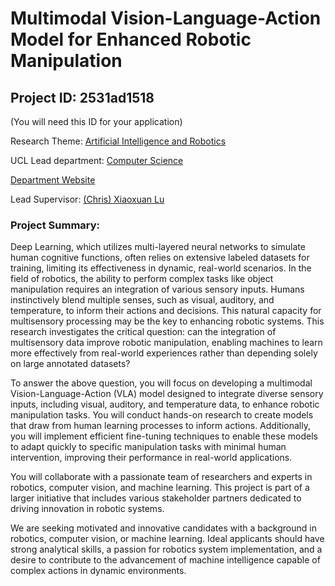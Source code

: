 # Multimodal Vision-Language-Action Model for Enhanced Robotic Manipulation

## Project ID: **2531ad1518**
(You will need this ID for your application)

Research Theme: [Artificial Intelligence and Robotics](../themes/artificial-intelligence-and-robotics.md)

UCL Lead department: [Computer Science](../departments/computer-science.md)

[Department Website](https://www.ucl.ac.uk/computer-science)

Lead Supervisor: [(Chris) Xiaoxuan Lu](https://profiles.ucl.ac.uk/97533)

### Project Summary:

Deep Learning, which utilizes multi-layered neural networks to simulate human cognitive functions, often relies on extensive labeled datasets for training, limiting its effectiveness in dynamic, real-world scenarios. In the field of robotics, the ability to perform complex tasks like object manipulation requires an integration of various sensory inputs. Humans instinctively blend multiple senses, such as visual, auditory, and temperature, to inform their actions and decisions. This natural capacity for multisensory processing may be the key to enhancing robotic systems. This research investigates the critical question: can the integration of multisensory data improve robotic manipulation, enabling machines to learn more effectively from real-world experiences rather than depending solely on large annotated datasets?

To answer the above question, you will focus on developing a multimodal Vision-Language-Action (VLA) model designed to integrate diverse sensory inputs, including visual, auditory, and temperature data, to enhance robotic manipulation tasks. You will conduct hands-on research to create models that draw from human learning processes to inform actions. Additionally, you will implement efficient fine-tuning techniques to enable these models to adapt quickly to specific manipulation tasks with minimal human intervention, improving their performance in real-world applications.

You will collaborate with a passionate team of researchers and experts in robotics, computer vision, and machine learning. This project is part of a larger initiative that includes various stakeholder partners dedicated to driving innovation in robotic systems.

We are seeking motivated and innovative candidates with a background in robotics, computer vision, or machine learning. Ideal applicants should have strong analytical skills, a passion for robotics system implementation, and a desire to contribute to the advancement of machine intelligence capable of complex actions in dynamic environments.
